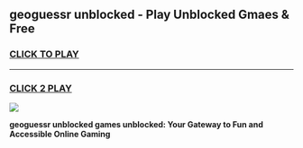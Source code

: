 
## geoguessr unblocked - Play Unblocked Gmaes & Free
<h3>
<a href="https://news.freeplayer.one?title=geoguessr_unblocked&ref=16F">CLICK TO PLAY</a></h3>
<hr>

<h3>
<a href="https://news.freeplayer.one?title=geoguessr_unblocked&ref=16F">CLICK 2 PLAY</a>
  
</h3>

<a href="https://news.freeplayer.one?title=geoguessr_unblocked&ref=16F/"><img src="https://clearcache.store/games.png"></a>


**geoguessr unblocked games unblocked: Your Gateway to Fun and Accessible Online Gaming**
